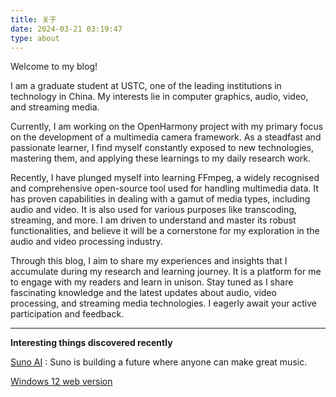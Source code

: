 ```yaml
---
title: 关于
date: 2024-03-21 03:19:47
type: about
---
```


Welcome to my blog!

I am a graduate student at USTC, one of the leading institutions in technology in China. My interests lie in computer graphics, audio, video, and streaming media.

Currently, I am working on the OpenHarmony project with my primary focus on the development of a multimedia camera framework. As a steadfast and passionate learner, I find myself constantly exposed to new technologies, mastering them, and applying these learnings to my daily research work.

Recently, I have plunged myself into learning FFmpeg, a widely recognised and comprehensive open-source tool used for handling multimedia data. It has proven capabilities in dealing with a gamut of media types, including audio and video. It is also used for various purposes like transcoding, streaming, and more. I am driven to understand and master its robust functionalities, and believe it will be a cornerstone for my exploration in the audio and video processing industry.

Through this blog, I aim to share my experiences and insights that I accumulate during my research and learning journey. It is a platform for me to engage with my readers and learn in unison. Stay tuned as I share fascinating knowledge and the latest updates about audio, video processing, and streaming media technologies. I eagerly await your active participation and feedback.

---

**Interesting things discovered recently**

[Suno AI](app.suno.ai) : Suno is building a future where anyone can make great music. 

[Windows 12 web version](https://tjy-gitnub.github.io/win12/desktop.html)
